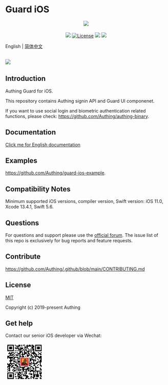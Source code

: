 # Guard iOS

<div align=center>
  <img width="250" src="https://files.authing.co/authing-console/authing-logo-new-20210924.svg" />
</div>
<br/>
<div align="center">
  <a href="https://forum.authing.cn/" target="_blank"><img src="https://img.shields.io/badge/chat-forum-blue" /></a>
  <a href="https://opensource.org/licenses/MIT" target="_blank"><img src="https://img.shields.io/badge/License-MIT-success" alt="License"></a>
  <a href="javascript:;"><img src="https://img.shields.io/badge/PRs-welcome-green"></a>
  <a href="https://developer.apple.com/swift/"><img src="https://img.shields.io/badge/swift-5.0-orange.svg?style=flat"></a>
<br/>
</div>

English | [简体中文](./README-zh_CN.md)

<br>

<img width="250" src="https://user-images.githubusercontent.com/10389329/182366185-0ad0d882-74ab-4a8d-b8f8-5778fc6b9b72.png" />

## Introduction

Authing Guard for iOS.

This repository contains Authing signin API and Guard UI componenet.

If you want to use social login and biometric authentication related functions, please check:
https://github.com/Authing/authing-binary.

## Documentation

[Click me for English documentation](https://docs.authing.cn/v2/en/reference/sdk-for-ios/)

## Examples
https://github.com/Authing/guard-ios-example.

## Compatibility Notes
Minimum supported iOS versions, compiler version, Swift version: iOS 11.0, Xcode 13.4.1, Swift 5.6.

## Questions

For questions and support please use the [official forum](https://forum.authing.cn/). The issue list of this repo is exclusively for bug reports and feature requests.

## Contribute

https://github.com/Authing/.github/blob/main/CONTRIBUTING.md

## License

[MIT](https://opensource.org/licenses/MIT)

Copyright (c) 2019-present Authing

## Get help

Contact our senior iOS developer via Wechat:

<img width="120" src="./doc/images/jianan.png">
